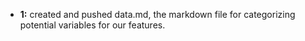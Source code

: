 
- **1:** created and pushed data.md, the markdown file for categorizing potential variables for our features.